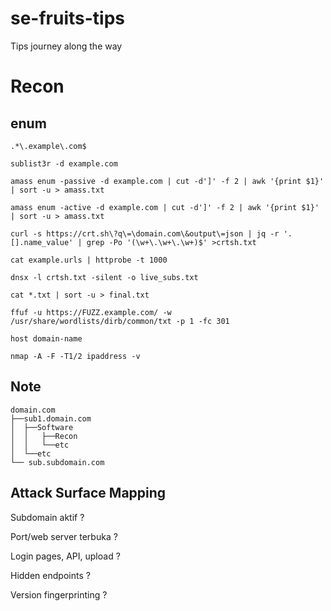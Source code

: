 # se-fruits-tips
Tips journey along the way

# Recon

## enum
```.*\.example\.com$```

```sublist3r -d example.com```

```amass enum -passive -d example.com | cut -d']' -f 2 | awk '{print $1}' | sort -u > amass.txt``` 

```amass enum -active -d example.com | cut -d']' -f 2 | awk '{print $1}' | sort -u > amass.txt```

```curl -s https://crt.sh\?q\=\domain.com\&output\=json | jq -r '.[].name_value' | grep -Po '(\w+\.\w+\.\w+)$' >crtsh.txt```

```cat example.urls | httprobe -t 1000```

```dnsx -l crtsh.txt -silent -o live_subs.txt```

```cat *.txt | sort -u > final.txt```

```ffuf -u https://FUZZ.example.com/ -w /usr/share/wordlists/dirb/common/txt -p 1 -fc 301```

```host domain-name```

```nmap -A -F -T1/2 ipaddress -v```

## Note
```
domain.com
├──sub1.domain.com
│  ├──Software
│  │   ├──Recon
│  │   └──etc
│  └──etc
└── sub.subdomain.com
```

## Attack Surface Mapping
Subdomain aktif	?

Port/web server terbuka	?

Login pages, API, upload ?

Hidden endpoints ?

Version fingerprinting	?
